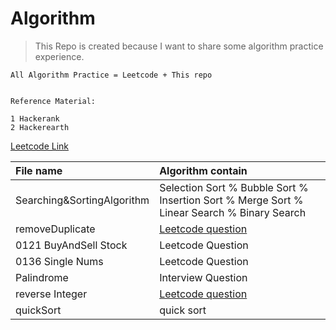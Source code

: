 # Algorithm

> This Repo is created because I want to share some algorithm practice experience. 

```
All Algorithm Practice = Leetcode + This repo


Reference Material:

1 Hackerank
2 Hackerearth
```
[Leetcode Link](https://leetcode.com/riederleedev/)

| File name | Algorithm contain |
| :-- | :--|
| Searching&SortingAlgorithm  |   Selection Sort % Bubble Sort % Insertion Sort % Merge Sort % Linear Search % Binary Search|
| removeDuplicate | [Leetcode question](https://leetcode.com/problems/remove-duplicates-from-sorted-array/description/) |
| 0121 BuyAndSell Stock | Leetcode Question|
| 0136 Single Nums | Leetcode Question |
| Palindrome | Interview Question |
| reverse Integer | [Leetcode question](https://leetcode.com/problems/reverse-integer/) |
| quickSort | quick sort |
